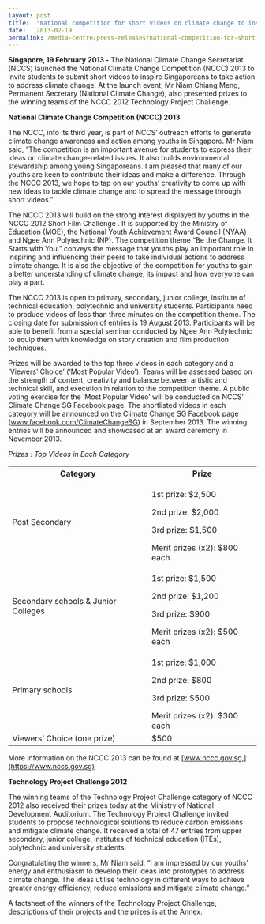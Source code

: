 ```yaml
---
layout: post
title:  "National competition for short videos on climate change to inspire greater action"
date:   2013-02-19
permalink: /media-centre/press-releases/national-competition-for-short-videos-on-climate-change-to-inspire-greater-action/
---
```


**Singapore, 19 February 2013 -** The National Climate Change Secretariat (NCCS) launched the National Climate Change Competition (NCCC) 2013 to invite students to submit short videos to inspire Singaporeans to take action to address climate change. At the launch event, Mr Niam Chiang Meng, Permanent Secretary (National Climate Change), also presented prizes to the winning teams of the NCCC 2012 Technology Project Challenge.

**National Climate Change Competition (NCCC) 2013**

The NCCC, into its third year, is part of NCCS’ outreach efforts to generate climate change awareness and action among youths in Singapore. Mr Niam said, “The competition is an important avenue for students to express their ideas on climate change-related issues. It also builds environmental stewardship among young Singaporeans. I am pleased that many of our youths are keen to contribute their ideas and make a difference. Through the NCCC 2013, we hope to tap on our youths’ creativity to come up with new ideas to tackle climate change and to spread the message through short videos.” 

The NCCC 2013 will build on the strong interest displayed by youths in the NCCC 2012 Short Film Challenge . It is supported by the Ministry of Education (MOE), the National Youth Achievement Award Council (NYAA) and Ngee Ann Polytechnic (NP). The competition theme “Be the Change. It Starts with You.” conveys the message that youths play an important role in inspiring and influencing their peers to take individual actions to address climate change. It is also the objective of the competition for youths to gain a better understanding of climate change, its impact and how everyone can play a part. 

The NCCC 2013 is open to primary, secondary, junior college, institute of technical education, polytechnic and university students. Participants need to produce videos of less than three minutes on the competition theme. The closing date for submission of entries is 19 August 2013. Participants will be able to benefit from a special seminar conducted by Ngee Ann Polytechnic to equip them with knowledge on story creation and film production techniques. 

Prizes will be awarded to the top three videos in each category and a ‘Viewers’ Choice’ (‘Most Popular Video’). Teams will be assessed based on the strength of content, creativity and balance between artistic and technical skill, and execution in relation to the competition theme. A public voting exercise for the ‘Most Popular Video’ will be conducted on NCCS’ Climate Change SG Facebook page. The shortlisted videos in each category will be announced on the Climate Change SG Facebook page (www.facebook.com/ClimateChangeSG) in September 2013. The winning entries will be announced and showcased at an award ceremony in November 2013.

_Prizes : Top Videos in Each Category_ 

<table class="table-h">
  <tr>
    <th>Category</th>
    <th>Prize</th>
  </tr>
  <tr>
    <td>Post Secondary</td>
    <td><p>1st prize: $2,500</p> 
<p>2nd prize: $2,000</p>   
      <p>3rd prize: $1,500</p>   
Merit prizes (x2): $800 each</td>
  </tr>
  <tr>
    <td>Secondary schools & Junior Colleges</td>
    <td><p>1st prize: $1,500</p> 
    <p>2nd prize: $1,200</p>   
      <p>3rd prize: $900</p>   
Merit prizes (x2): $500 each</td>
  </tr>
  <tr>
    <td>Primary schools</td>
    <td><p>1st prize: $1,000</p> 
<p>2nd prize: $800</p>   
      <p>3rd prize: $500</p>   
Merit prizes (x2): $300 each</td>
  </tr>
  <tr>
    <td>Viewers’ Choice (one prize)</td>
    <td>$500</td>
  </tr>
</table>


More information on the NCCC 2013 can be found at [www.nccc.gov.sg.](https://www.nccs.gov.sg)  

**Technology Project Challenge 2012**   

The winning teams of the Technology Project Challenge category of NCCC 2012 also received their prizes today at the Ministry of National Development Auditorium. The Technology Project Challenge invited students to propose technological solutions to reduce carbon emissions and mitigate climate change. It received a total of 47 entries from upper secondary, junior college, institutes of technical education (ITEs), polytechnic and university students. 

Congratulating the winners, Mr Niam said, “I am impressed by our youths’ energy and enthusiasm to develop their ideas into prototypes to address climate change. The ideas utilise technology in different ways to achieve greater energy efficiency, reduce emissions and mitigate climate change.”

A factsheet of the winners of the Technology Project Challenge, descriptions of their projects and the prizes is at the [Annex.](https://github.com/isomerpages/isomerpages-stratgroup/raw/master/images/Press%20Release%20images/PDFs/nccc2013_media-release_annex.pdf)

